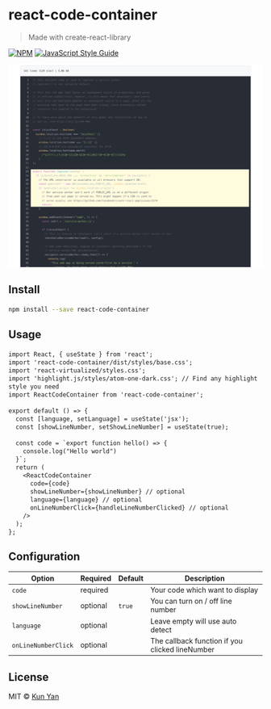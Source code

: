# react-code-container

> Made with create-react-library

[![NPM](https://img.shields.io/npm/v/react-code-container.svg)](https://www.npmjs.com/package/react-code-container) [![JavaScript Style Guide](https://img.shields.io/badge/code_style-standard-brightgreen.svg)](https://standardjs.com)

![image](.github/screenshot.png)

## Install

```bash
npm install --save react-code-container
```

## Usage

```tsx
import React, { useState } from 'react';
import 'react-code-container/dist/styles/base.css';
import 'react-virtualized/styles.css';
import 'highlight.js/styles/atom-one-dark.css'; // Find any highlight style you need
import ReactCodeContainer from 'react-code-container';

export default () => {
  const [language, setLanguage] = useState('jsx');
  const [showLineNumber, setShowLineNumber] = useState(true);

  const code = `export function hello() => {
    console.log("Hello world")
  }`;
  return (
    <ReactCodeContainer
      code={code}
      showLineNumber={showLineNumber} // optional
      language={language} // optional
      onLineNumberClick={handleLineNumberClicked} // optional
    />
  );
};
```

## Configuration

| Option              | Required | Default | Description                                     |
| ------------------- | -------- | ------- | ----------------------------------------------- |
| `code`              | required |         | Your code which want to display                 |
| `showLineNumber`    | optional | `true`  | You can turn on / off line number               |
| `language`          | optional |         | Leave empty will use auto detect                |
| `onLineNumberClick` | optional |         | The callback function if you clicked lineNumber |

## License

MIT © [Kun Yan](https://github.com/kunyan)
